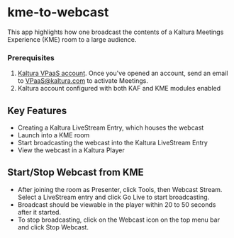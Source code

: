 # kme-to-webcast

This app highlights how one broadcast the contents of a Kaltura Meetings Experience (KME) room to a large audience.

### Prerequisites

1. [Kaltura VPaaS account](https://corp.kaltura.com/video-paas/registration?utm_campaign=Meetabout&utm_medium=affiliates&utm_source=GitHub). Once you've opened an account, send an email to <VPaaS@kaltura.com> to activate Meetings.
2. Kaltura account configured with both KAF and KME modules enabled

## Key Features

- Creating a Kaltura LiveStream Entry, which houses the webcast
- Launch into a KME room
- Start broadcasting the webcast into the Kaltura LiveStream Entry
- View the webcast in a Kaltura Player

## Start/Stop Webcast from KME

- After joining the room as Presenter, click Tools, then Webcast Stream. Select a LiveStream entry and click Go Live to start broadcasting.
- Broadcast should be viewable in the player within 20 to 50 seconds after it started.
- To stop broadcasting, click on the Webcast icon on the top menu bar and click Stop Webcast.